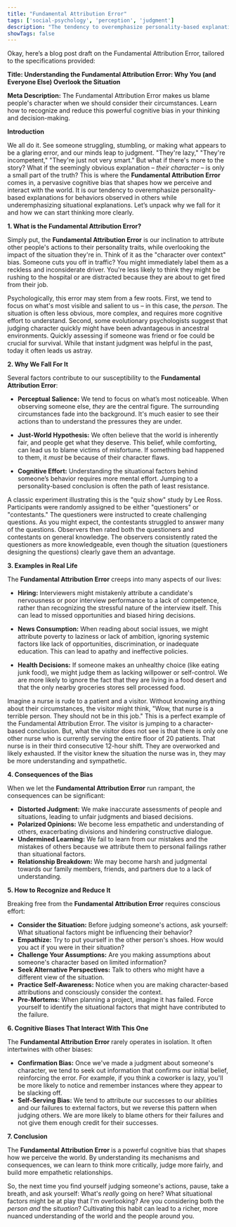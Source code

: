 ```yaml
---
title: "Fundamental Attribution Error"
tags: ['social-psychology', 'perception', 'judgment']
description: "The tendency to overemphasize personality-based explanations for behaviors observed in others while underemphasizing situational explanations."
showTags: false
---
```


Okay, here’s a blog post draft on the Fundamental Attribution Error, tailored to the specifications provided:

**Title: Understanding the Fundamental Attribution Error: Why You (and Everyone Else) Overlook the Situation**

**Meta Description:** The Fundamental Attribution Error makes us blame people's character when we should consider their circumstances. Learn how to recognize and reduce this powerful cognitive bias in your thinking and decision-making.

**Introduction**

We all do it. See someone struggling, stumbling, or making what appears to be a glaring error, and our minds leap to judgment. "They're lazy," "They're incompetent," "They're just not very smart." But what if there's more to the story? What if the seemingly obvious explanation – *their character* – is only a small part of the truth? This is where the **Fundamental Attribution Error** comes in, a pervasive cognitive bias that shapes how we perceive and interact with the world. It is our tendency to overemphasize personality-based explanations for behaviors observed in others while underemphasizing situational explanations. Let’s unpack why we fall for it and how we can start thinking more clearly.

**1. What is the Fundamental Attribution Error?**

Simply put, the **Fundamental Attribution Error** is our inclination to attribute other people's actions to their personality traits, while overlooking the impact of the situation they're in. Think of it as the "character over context" bias. Someone cuts you off in traffic? You might immediately label them as a reckless and inconsiderate driver. You're less likely to think they might be rushing to the hospital or are distracted because they are about to get fired from their job.

Psychologically, this error may stem from a few roots. First, we tend to focus on what's most visible and salient to us – in this case, the *person*. The situation is often less obvious, more complex, and requires more cognitive effort to understand. Second, some evolutionary psychologists suggest that judging character quickly might have been advantageous in ancestral environments. Quickly assessing if someone was friend or foe could be crucial for survival. While that instant judgment was helpful in the past, today it often leads us astray.

**2. Why We Fall For It**

Several factors contribute to our susceptibility to the **Fundamental Attribution Error**:

*   **Perceptual Salience:** We tend to focus on what’s most noticeable. When observing someone else, *they* are the central figure. The surrounding circumstances fade into the background. It's much easier to see their actions than to understand the pressures they are under.

*   **Just-World Hypothesis:** We often believe that the world is inherently fair, and people get what they deserve. This belief, while comforting, can lead us to blame victims of misfortune. If something bad happened to them, it *must* be because of their character flaws.

*   **Cognitive Effort:** Understanding the situational factors behind someone’s behavior requires more mental effort. Jumping to a personality-based conclusion is often the path of least resistance.

A classic experiment illustrating this is the "quiz show" study by Lee Ross. Participants were randomly assigned to be either "questioners" or "contestants." The questioners were instructed to create challenging questions. As you might expect, the contestants struggled to answer many of the questions. Observers then rated both the questioners and contestants on general knowledge. The observers consistently rated the questioners as more knowledgeable, even though the situation (questioners designing the questions) clearly gave them an advantage.

**3. Examples in Real Life**

The **Fundamental Attribution Error** creeps into many aspects of our lives:

*   **Hiring:** Interviewers might mistakenly attribute a candidate's nervousness or poor interview performance to a lack of competence, rather than recognizing the stressful nature of the interview itself. This can lead to missed opportunities and biased hiring decisions.

*   **News Consumption:** When reading about social issues, we might attribute poverty to laziness or lack of ambition, ignoring systemic factors like lack of opportunities, discrimination, or inadequate education. This can lead to apathy and ineffective policies.

*   **Health Decisions:** If someone makes an unhealthy choice (like eating junk food), we might judge them as lacking willpower or self-control. We are more likely to ignore the fact that they are living in a food desert and that the only nearby groceries stores sell processed food.

Imagine a nurse is rude to a patient and a visitor. Without knowing anything about their circumstances, the visitor might think, "Wow, that nurse is a terrible person. They should not be in this job." This is a perfect example of the Fundamental Attribution Error. The visitor is jumping to a character-based conclusion. But, what the visitor does not see is that there is only one other nurse who is currently serving the entire floor of 20 patients. That nurse is in their third consecutive 12-hour shift. They are overworked and likely exhausted. If the visitor knew the situation the nurse was in, they may be more understanding and sympathetic.

**4. Consequences of the Bias**

When we let the **Fundamental Attribution Error** run rampant, the consequences can be significant:

*   **Distorted Judgment:** We make inaccurate assessments of people and situations, leading to unfair judgments and biased decisions.
*   **Polarized Opinions:** We become less empathetic and understanding of others, exacerbating divisions and hindering constructive dialogue.
*   **Undermined Learning:** We fail to learn from our mistakes and the mistakes of others because we attribute them to personal failings rather than situational factors.
*   **Relationship Breakdown:** We may become harsh and judgmental towards our family members, friends, and partners due to a lack of understanding.

**5. How to Recognize and Reduce It**

Breaking free from the **Fundamental Attribution Error** requires conscious effort:

*   **Consider the Situation:** Before judging someone's actions, ask yourself: What situational factors might be influencing their behavior?
*   **Empathize:** Try to put yourself in the other person's shoes. How would you act if you were in their situation?
*   **Challenge Your Assumptions:** Are you making assumptions about someone's character based on limited information?
*   **Seek Alternative Perspectives:** Talk to others who might have a different view of the situation.
*   **Practice Self-Awareness:** Notice when you are making character-based attributions and consciously consider the context.
*   **Pre-Mortems:** When planning a project, imagine it has failed. Force yourself to identify the situational factors that might have contributed to the failure.

**6. Cognitive Biases That Interact With This One**

The **Fundamental Attribution Error** rarely operates in isolation. It often intertwines with other biases:

*   **Confirmation Bias:** Once we've made a judgment about someone's character, we tend to seek out information that confirms our initial belief, reinforcing the error. For example, if you think a coworker is lazy, you'll be more likely to notice and remember instances where they appear to be slacking off.
*   **Self-Serving Bias:** We tend to attribute our successes to our abilities and our failures to external factors, but we reverse this pattern when judging others. We are more likely to blame others for their failures and not give them enough credit for their successes.

**7. Conclusion**

The **Fundamental Attribution Error** is a powerful cognitive bias that shapes how we perceive the world. By understanding its mechanisms and consequences, we can learn to think more critically, judge more fairly, and build more empathetic relationships.

So, the next time you find yourself judging someone's actions, pause, take a breath, and ask yourself: What's *really* going on here? What situational factors might be at play that I'm overlooking? Are you considering both the *person* *and* the *situation*? Cultivating this habit can lead to a richer, more nuanced understanding of the world and the people around you.

